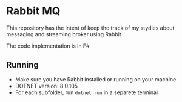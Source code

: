 # Rabbit MQ

This repository has the intent of keep the track of my stydies about messaging and streaming broker using Rabbit

The code implementation is in F#


## Running

* Make sure you have Rabbit installed or running on your machine
* DOTNET version: 8.0.105
* For each subfolder, run `dotnet run` in a separete terminal